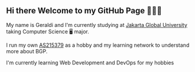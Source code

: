 ## Hi there Welcome to my GitHub Page 👋👋👋

My name is Geraldi and I'm currently studying at [Jakarta Global University](https://jgu.ac.id) taking Computer Science 🖥️ major.

I run my own [AS215379](https://bgp.he.net/AS215379) as a hobby and my learning network to understand more about BGP.

I'm currently learning Web Development and DevOps for my hobbies

<!--
**chadinargp/chadinargp** is a ✨ _special_ ✨ repository because its `README.md` (this file) appears on your GitHub profile.

Here are some ideas to get you started:

- 🔭 I’m currently working on ...
- 🌱 I’m currently learning ...
- 👯 I’m looking to collaborate on ...
- 🤔 I’m looking for help with ...
- 💬 Ask me about ...
- 📫 How to reach me: ...
- 😄 Pronouns: ...
- ⚡ Fun fact: ...
-->
